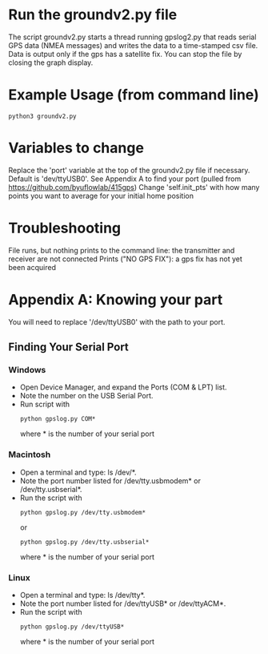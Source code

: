 


# Run the groundv2.py file
The script groundv2.py starts a thread running gpslog2.py that reads serial GPS data (NMEA messages) and writes the data to a time-stamped csv file. Data is output only if the gps has a satellite fix. You can stop the file by closing the graph display.


# Example Usage (from command line)
```
python3 groundv2.py
```
# Variables to change
Replace the 'port' variable at the top of the groundv2.py file if necessary. Default is 'dev/ttyUSB0'. See Appendix A to find your port (pulled from https://github.com/byuflowlab/415gps)
Change 'self.init_pts' with how many points you want to average for your initial home position


# Troubleshooting
File runs, but nothing prints to the command line: the transmitter and receiver are not connected
Prints ("NO GPS FIX"): a gps fix has not yet been acquired


# Appendix A: Knowing your part
You will need to replace '/dev/ttyUSB0' with the path to your port.

## Finding Your Serial Port
### Windows
* Open Device Manager, and expand the Ports (COM & LPT) list.
* Note the number on the USB Serial Port.
* Run script with 
  ```
  python gpslog.py COM*
  ```
  where * is the number of your serial port

### Macintosh
* Open a terminal and type: ls /dev/*.
* Note the port number listed for /dev/tty.usbmodem* or /dev/tty.usbserial*.
* Run the script with
  ```
  python gpslog.py /dev/tty.usbmodem*
  ```
  or 
  ```
  python gpslog.py /dev/tty.usbserial*
  ```
  where * is the number of your serial port

### Linux
* Open a terminal and type: ls /dev/tty*.
* Note the port number listed for /dev/ttyUSB* or /dev/ttyACM*.
* Run the script with
  ```
  python gpslog.py /dev/ttyUSB*
  ```
  where * is the number of your serial port
